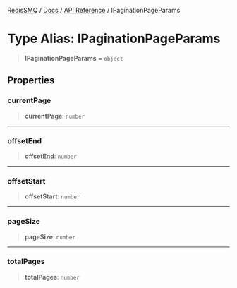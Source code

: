 [RedisSMQ](../../../README.md) / [Docs](../../README.md) / [API Reference](../README.md) / IPaginationPageParams

# Type Alias: IPaginationPageParams

> **IPaginationPageParams** = `object`

## Properties

### currentPage

> **currentPage**: `number`

***

### offsetEnd

> **offsetEnd**: `number`

***

### offsetStart

> **offsetStart**: `number`

***

### pageSize

> **pageSize**: `number`

***

### totalPages

> **totalPages**: `number`
